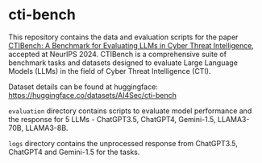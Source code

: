 # cti-bench

This repository contains the data and evaluation scripts for the paper 
[CTIBench: A Benchmark for Evaluating LLMs in Cyber Threat Intelligence](https://arxiv.org/abs/2406.07599), accepted at NeurIPS 2024. CTIBench is a comprehensive suite of benchmark tasks and datasets designed to evaluate Large Language Models (LLMs) in the field of Cyber Threat Intelligence (CTI).


Dataset details can be found at huggingface: https://huggingface.co/datasets/AI4Sec/cti-bench 

`evaluation` directory contains scripts to evaluate model performance and the response for 5 LLMs - ChatGPT3.5, ChatGPT4, Gemini-1.5, LLAMA3-70B, LLAMA3-8B.

`logs` directory contains the unprocessed response from ChatGPT3.5, ChatGPT4 and Gemini-1.5 for the tasks.
